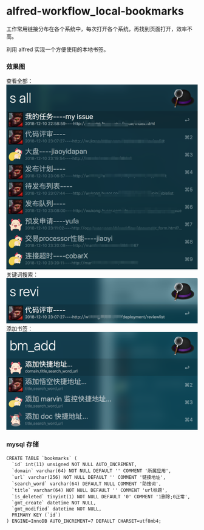 # alfred-workflow_local-bookmarks

工作常用链接分布在各个系统中，每次打开各个系统，再找到页面打开，效率不高。

利用 alfred 实现一个方便使用的本地书签。

### 效果图

查看全部：
![查看全部](https://github.com/loodeer/alfred-workflow_local-bookmarks/raw/master/extra/all.png)
关键词搜索：
![搜索单个](https://github.com/loodeer/alfred-workflow_local-bookmarks/raw/master/extra/one.png)
添加书签：
![添加书签](https://github.com/loodeer/alfred-workflow_local-bookmarks/raw/master/extra/add.png)

### mysql 存储
```
CREATE TABLE `bookmarks` (
  `id` int(11) unsigned NOT NULL AUTO_INCREMENT,
  `domain` varchar(64) NOT NULL DEFAULT '' COMMENT '所属应用',
  `url` varchar(256) NOT NULL DEFAULT '' COMMENT '链接地址',
  `search_word` varchar(64) DEFAULT NULL COMMENT '助搜词',
  `title` varchar(64) NOT NULL DEFAULT '' COMMENT 'url标题',
  `is_deleted` tinyint(1) NOT NULL DEFAULT '0' COMMENT '1删除;0正常',
  `gmt_create` datetime NOT NULL,
  `gmt_modified` datetime NOT NULL,
  PRIMARY KEY (`id`)
) ENGINE=InnoDB AUTO_INCREMENT=7 DEFAULT CHARSET=utf8mb4;
```